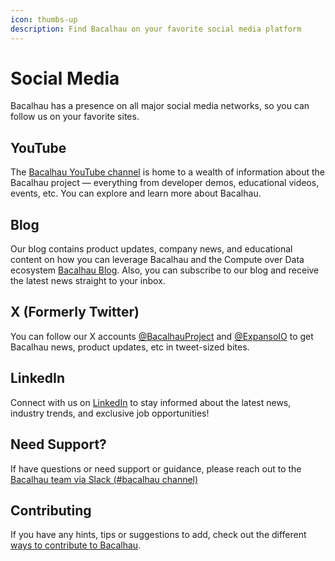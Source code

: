 ```yaml
---
icon: thumbs-up
description: Find Bacalhau on your favorite social media platform
---
```


# Social Media

Bacalhau has a presence on all major social media networks, so you can follow us on your favorite sites.

## YouTube

The [Bacalhau YouTube channel](https://www.youtube.com/channel/UC45IQagLzNR3wdNCUn4vi0A) is home to a wealth of information about the Bacalhau project — everything from developer demos, educational videos, events, etc. You can explore and learn more about Bacalhau.

## Blog

Our blog contains product updates, company news, and educational content on how you can leverage Bacalhau and the Compute over Data ecosystem [Bacalhau Blog](https://bacalhau.substack.com/). Also, you can subscribe to our blog and receive the latest news straight to your inbox.

## X (Formerly Twitter)

You can follow our X accounts [@BacalhauProject](https://x.com/BacalhauProject) and [@ExpansoIO](https://x.com/ExpansoIO) to get Bacalhau news, product updates, etc in tweet-sized bites.

## LinkedIn

Connect with us on [LinkedIn](https://www.linkedin.com/company/expanso-io) to stay informed about the latest news, industry trends, and exclusive job opportunities!

## Need Support?

If have questions or need support or guidance, please reach out to the [Bacalhau team via Slack (#bacalhau channel)](https://bit.ly/bacalhau-project-slack)

## Contributing

If you have any hints, tips or suggestions to add, check out the different [ways to contribute to Bacalhau](ways-to-contribute.md).
